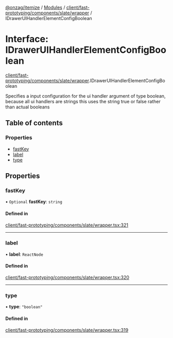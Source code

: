 [@onzag/itemize](../README.md) / [Modules](../modules.md) / [client/fast-prototyping/components/slate/wrapper](../modules/client_fast_prototyping_components_slate_wrapper.md) / IDrawerUIHandlerElementConfigBoolean

# Interface: IDrawerUIHandlerElementConfigBoolean

[client/fast-prototyping/components/slate/wrapper](../modules/client_fast_prototyping_components_slate_wrapper.md).IDrawerUIHandlerElementConfigBoolean

Specifies a input configuration for the ui handler argument
of type boolean, because all ui handlers are strings
this uses the string true or false rather than actual
booleans

## Table of contents

### Properties

- [fastKey](client_fast_prototyping_components_slate_wrapper.IDrawerUIHandlerElementConfigBoolean.md#fastkey)
- [label](client_fast_prototyping_components_slate_wrapper.IDrawerUIHandlerElementConfigBoolean.md#label)
- [type](client_fast_prototyping_components_slate_wrapper.IDrawerUIHandlerElementConfigBoolean.md#type)

## Properties

### fastKey

• `Optional` **fastKey**: `string`

#### Defined in

[client/fast-prototyping/components/slate/wrapper.tsx:321](https://github.com/onzag/itemize/blob/5c2808d3/client/fast-prototyping/components/slate/wrapper.tsx#L321)

___

### label

• **label**: `ReactNode`

#### Defined in

[client/fast-prototyping/components/slate/wrapper.tsx:320](https://github.com/onzag/itemize/blob/5c2808d3/client/fast-prototyping/components/slate/wrapper.tsx#L320)

___

### type

• **type**: ``"boolean"``

#### Defined in

[client/fast-prototyping/components/slate/wrapper.tsx:319](https://github.com/onzag/itemize/blob/5c2808d3/client/fast-prototyping/components/slate/wrapper.tsx#L319)

